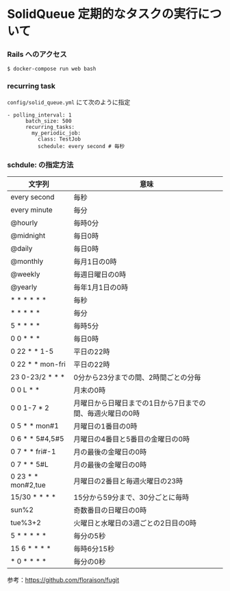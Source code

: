 # SolidQueue 定期的なタスクの実行について

### Rails へのアクセス
```
$ docker-compose run web bash
```

### recurring task
`config/solid_queue.yml` にて次のように指定
```
- polling_interval: 1
      batch_size: 500
      recurring_tasks:
        my_periodic_job:
          class: TestJob
          schedule: every second # 毎秒
```

### schdule: の指定方法
| 文字列           | 意味                                    |
|------------------|-----------------------------------------|
| every second     | 毎秒                                    |
| every minute     | 毎分                                    |
| @hourly          | 毎時0分                                |
| @midnight        | 毎日0時                                |
| @daily           | 毎日0時                                |
| @monthly         | 毎月1日の0時                            |
| @weekly          | 毎週日曜日の0時                         |
| @yearly          | 毎年1月1日の0時                         |
| * * * * * *      | 毎秒                                    |
| * * * * *        | 毎分                                    |
| 5 * * * *        | 毎時5分                                 |
| 0 0 * * *        | 毎日0時                                 |
| 0 22 * * 1-5     | 平日の22時                              |
| 0 22 * * mon-fri | 平日の22時                              |
| 23 0-23/2 * * *  | 0分から23分までの間、2時間ごとの分毎  |
| 0 0 L * *        | 月末の0時                               |
| 0 0 1-7 * 2      | 月曜日から日曜日までの1日から7日までの間、毎週火曜日の0時  |
| 0 5 * * mon#1    | 月曜日の1番目の0時                      |
| 0 6 * * 5#4,5#5  | 月曜日の4番目と5番目の金曜日の0時       |
| 0 7 * * fri#-1   | 月の最後の金曜日の0時                   |
| 0 7 * * 5#L      | 月の最後の金曜日の0時                   |
| 0 23 * * mon#2,tue | 月曜日の2番目と毎週火曜日の23時        |
| 15/30 * * * *    | 15分から59分まで、30分ごとに毎時      |
| sun%2            | 奇数番目の日曜日の0時                  |
| tue%3+2          | 火曜日と水曜日の3週ごとの2日目の0時   |
| 5 * * * * *      | 毎分の5秒                               |
| 15 6 * * * *     | 毎時6分15秒                             |
| * 0 * * * *      | 毎分の0秒                               |

参考：https://github.com/floraison/fugit
